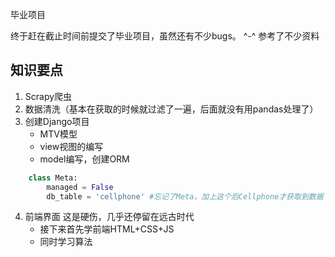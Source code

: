 毕业项目

终于赶在截止时间前提交了毕业项目，虽然还有不少bugs。
^-^ 参考了不少资料

## 知识要点
1. Scrapy爬虫
2. 数据清洗（基本在获取的时候就过滤了一遍，后面就没有用pandas处理了）
3. 创建Django项目
    * MTV模型
    * view视图的编写
    * model编写，创建ORM

```python
    class Meta:
        managed = False
        db_table = 'cellphone' #忘记了Meta，加上这个后Cellphone才获取到数据
```

4. 前端界面 这是硬伤，几乎还停留在远古时代
    * 接下来首先学前端HTML+CSS+JS
    * 同时学习算法
